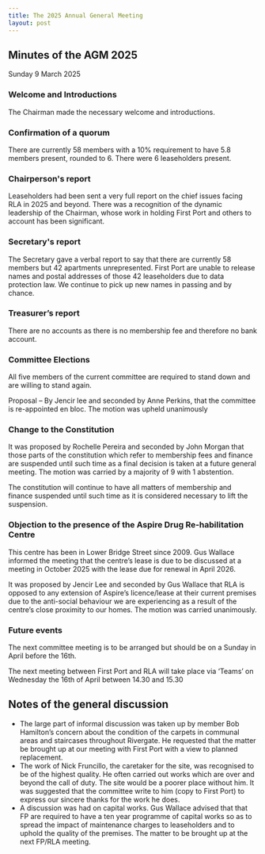 ```yaml
---
title: The 2025 Annual General Meeting
layout: post
---
```


## Minutes of the AGM 2025
Sunday 9 March 2025

### Welcome and Introductions
The Chairman made the necessary welcome and introductions.

### Confirmation of a quorum
There are currently 58 members with a 10% requirement to have 5.8 members present, rounded to 6. There were 6 leaseholders present.

### Chairperson's report
Leaseholders had been sent a very full report on the chief issues facing RLA in 2025 and beyond. There was a recognition of the dynamic leadership of the Chairman, whose work in holding First Port and others to account has been significant.

### Secretary's report
The Secretary gave a verbal report to say that there are currently 58 members but 42 apartments unrepresented. First Port are unable to release names and postal addresses of those 42 leaseholders due to data protection law. We continue to pick up new names in passing and by chance.

### Treasurer’s report
There are no accounts as there is no membership fee and therefore no bank account.

### Committee Elections
All five members of the current committee are required to stand down and are willing to stand again.

Proposal – By Jencir lee and seconded by Anne Perkins, that the committee is re-appointed en bloc. The motion was upheld unanimously

### Change to the Constitution
It was proposed by Rochelle Pereira and seconded by John Morgan that those parts of the constitution which refer to membership fees and finance are suspended until such time as a final decision is taken at a future general meeting.
The motion was carried by a majority of 9 with 1 abstention.

The constitution will continue to have all matters of membership and finance suspended until such time as it is considered necessary to lift the suspension.

### Objection to the presence of the Aspire Drug Re-habilitation Centre
This centre has been in Lower Bridge Street since 2009. Gus Wallace informed the meeting that the centre’s lease is due to be discussed at a meeting in October 2025 with the lease due for renewal in April 2026. 

It was proposed by Jencir Lee and seconded by Gus Wallace that RLA is opposed to any extension of Aspire’s licence/lease at their current premises due to the anti-social behaviour we are experiencing as a result of the centre’s close proximity to our homes. The motion was carried unanimously.

### Future events
The next committee meeting is to be arranged but should be on a Sunday in April before the 16th.

The next meeting between First Port and RLA will take place via ‘Teams’ on Wednesday the 16th of April between 14.30 and 15.30

## Notes of the general discussion
* The large part of informal discussion was taken up by member Bob Hamilton’s concern about the condition of the carpets in communal areas and staircases throughout Rivergate. He requested that the matter be brought up at our meeting with First Port with a view to planned replacement.
* The work of Nick Fruncillo, the caretaker for the site, was recognised  to be of the highest quality. He often carried out works which are over and beyond the call of duty. The site would be a poorer place without him. It was suggested that the committee write to him (copy to First Port) to express our sincere thanks for the work he does.
* A discussion was had on capital works. Gus Wallace advised that that FP are required to have a ten year programme of capital works so as to spread the impact of maintenance charges to leaseholders and to uphold the quality of the premises. The matter to be brought up at the next FP/RLA meeting.
